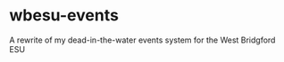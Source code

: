 wbesu-events
============

A rewrite of my dead-in-the-water events system for the West Bridgford ESU
